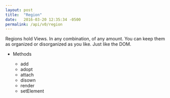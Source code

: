 ```yaml
---
layout: post
title:  "Region"
date:   2016-03-20 12:35:34 -0500
permalink: /api/v0/region
---
```



<p class="center-align">Regions hold Views. In any combination, of any amount. You can keep them as organized or disorganized as you like. Just like the DOM.</p>

<ul class="list">
    <li class="list-item">Methods</li>
    <ul class="list">
        <li class="list-item">add</li>
        <li class="list-item">adopt</li>
        <li class="list-item">attach</li>
        <li class="list-item">disown</li>
        <li class="list-item">render</li>
        <li class="list-item">setElement</li>
    </ul>
</ul>